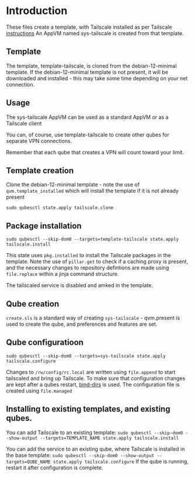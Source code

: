# Introduction
These files create a template, with Tailscale installed as per Tailscale [instructions](https://pkgs.tailscale.com/stable/#debian-bookworm)
An AppVM named sys-tailscale is created from that template.

## Template
The template, template-tailscale, is cloned from the debian-12-minimal template.
If the debian-12-minimal template is not present, it will be downloaded
and installed - this may take some time depending on your net connection.

## Usage
The sys-tailscale AppVM can be used as a standard AppVM or as a Tailscale client

You can, of course, use template-tailscale to create other qubes for
separate VPN connections.

Remember that each qube that creates a VPN will count toward your limit.

## Template creation
Clone the debian-12-minimal template - note the use of `qvm.template_installed` which will install the template if it is not already present
```
sudo qubesctl state.apply tailscale.clone
```

## Package installation
```
sudo qubesctl --skip-dom0 --targets=template-tailscale state.apply tailscale.install

```
This state uses `pkg.installed` to install the Tailscale packages in the template.
Note the use of `pillar.get` to check if a caching proxy is present, and the necessary changes to repository defintions are made using `file.replace` within a jinja command structure.

The tailscaled service is disabled and amked in the template.

## Qube creation
`create.sls` is a standard way of creating `sys-tailscale` - qvm.present is used to create the qube, and preferences and features are set.

## Qube configuratioon
```
sudo qubesctl --skip-dom0 --targets=sys-tailscale state.apply tailscale.configure
```
Changes to `/rw/config/rc.local` are written using `file.append` to start tailscaled and bring up Tailscale.
To make sure that configuration changes are kept after a qubes restart, [bind-dirs](https://www.qubes-os.org/doc/bind-dirs/) is used.
The configuration file is created using `file.managed`

## Installing to existing templates, and existing qubes.

You can add Tailscale to an existing template:
`sudo qubesctl --skip-dom0 --show-output --targets=TEMPLATE_NAME state.apply tailscale.install`

You can add the service to an existing qube, where Tailscale is installed in the base template:
`sudo qubesctl --skip-dom0 --show-output --targets=QUBE_NAME state.apply tailscale.configure`
If the qube is running, restart it after configuration is complete.
